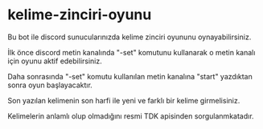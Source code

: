 # kelime-zinciri-oyunu

Bu bot ile discord sunucularınızda kelime zinciri oyununu oynayabilirsiniz.

İlk önce discord metin kanalında "-set" komutunu kullanarak o metin kanalı için oyunu aktif edebilirsiniz.

Daha sonrasında "-set" komutu kullanılan metin kanalına "start" yazdıktan sonra oyun başlayacaktır.

Son yazılan kelimenin son harfi ile yeni ve farklı bir kelime girmelisiniz.

Kelimelerin anlamlı olup olmadığını resmi TDK apisinden sorgulanmkatadır.
